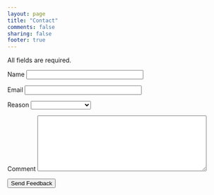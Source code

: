 ```yaml
---
layout: page
title: "Contact"
comments: false
sharing: false
footer: true
---
```

<div id="comments" class="comments-area2"><div id="respond" class="comment-respond"><iframe name="iframe_txlbrchf" id="iframe_txlbrchf" style="display:none;"
onload="if(typeof sent_txlbrchf!='undefined')
{window.location='/contact/thankyou.html';}"></iframe>
<form action="https://docs.google.com/forms/d/1_18gAN9rfe89YmNWReo5G8urjd5Op4Ah0lfzAkJ_6CM/formResponse" method="post" 
  id="commentform" class="comment-form" target="iframe_txlbrchf" onsubmit="sent_txlbrchf=true">
  <p class="comment-notes">All fields are required.</p>              
  <p class="comment-form-author">
  <label for="entry.400664237">Name</label> 
  <input name="entry.400664237" id="entry_400664237" type="text" size="30" /></p>
  <p class="comment-form-email">
  <label for="entry.361628897">Email</label>
  <input name="entry.361628897" id="entry_361628897" type="email" size="30" /></p>
  <p class="comment-form-url">
  <label for="url">Reason</label>
  <select name="entry.449384929" id="entry_449384929" aria-label="What can I help you with?  " aria-required="true" required="">
  <option value=""></option> 
  <option value="Technical Consulting">Consulting</option>
  <option value="New Opportunity">New Opportunity</option> 
  <option value="Post">Question on a Post</option> 
  <option value="Error">Error on Site</option> 
  <option value="730x">The 730x Beast</option> 
  <option value="Shoutouts">Shoutouts</option> 
  <option value="Other">Other</option>
  </select>
  <p class="comment-form-comment">
  <label for="comment">Comment</label> 
  <textarea id="entry_1880969301" name="entry.1880969301" cols="45" rows="8" aria-required="true"></textarea></p>
  <p class="form-submit">
  <input name="submit" type="submit" id="submit" value="Send Feedback" /></p>
  <input type="hidden" name="draftResponse" value="[,,&quot;-8069905531973905153&quot;]">
  <input type="hidden" name="pageHistory" value="0">
  <input type="hidden" name="fbzx" value="-8069905531973905153">
</form>
</div></div>